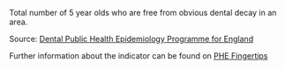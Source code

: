 Total number of 5 year olds who are free from obvious dental decay in an area.

Source: <a href="http://www.nwph.net/dentalhealth/" target="_blank">Dental Public Health Epidemiology Programme for England</a>

Further information about the indicator can be found on <a href="https://fingertips.phe.org.uk/search/92441" target="_blank">PHE Fingertips</a>